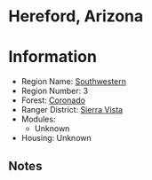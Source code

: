 
Hereford, Arizona
=================
  
# Information  
* Region Name: [Southwestern]()  
* Region Number: 3  
* Forest: [Coronado](https://www.fs.usda.gov/coronado)  
* Ranger District: [Sierra Vista]()  
* Modules:  
  - Unknown  
* Housing: Unknown  
  
## Notes

